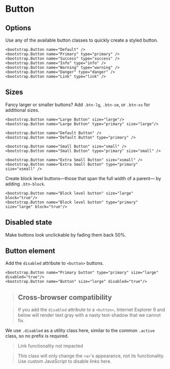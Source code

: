 Button
======
Options
-------
Use any of the available button classes to quickly create a styled button.

```ahcx
<bootstrap.Button name="Default" />
<bootstrap.Button name="Primary" type="primary" />
<bootstrap.Button name="Success" type="success" />
<bootstrap.Button name="Info" type="info" />
<bootstrap.Button name="Warning" type="warning" />
<bootstrap.Button name="Danger" type="danger" />
<bootstrap.Button name="Link" type="link" />
```

Sizes
-----
Fancy larger or smaller buttons? Add `.btn-lg`, `.btn-sm`, or `.btn-xs` for additional sizes.

```ahcx
<bootstrap.Button name="Large Button" size="large"/>
<bootstrap.Button name="Large Button" type="primary" size="large"/>
```

```ahcx
<bootstrap.Button name="Default Button" />
<bootstrap.Button name="Default Button" type="primary" />
```

```ahcx
<bootstrap.Button name="Small Button" size="small" />
<bootstrap.Button name="Small Button" type="primary" size="small" />
```

```ahcx
<bootstrap.Button name="Extra Small Button" size="xsmall" />
<bootstrap.Button name="Extra Small Button" type="primary" size="xsmall" />
```

Create block level buttons—those that span the full width of a parent— by adding `.btn-block`.

```ahcx
<bootstrap.Button name="Block level button" size="large" block="true"/>
<bootstrap.Button name="Block level button" type="primary" size="large" block="true"/>
```

Disabled state
--------------

Make buttons look unclickable by fading them back 50%.

Button element
--------------

Add the `disabled` attribute to `<button>` buttons.

```ahcx
<bootstrap.Button name="Primary button" type="primary" size="large" disabled="true"/>
<bootstrap.Button name="Button" size="large" disabled="true"/>
```

> Cross-browser compatibility
> ---------------------------

> If you add the `disabled` attribute to a `<button>`, Internet Explorer 9 and below will render text gray with a nasty text-shadow that we cannot fix.

We use `.disabled` as a utility class here, similar to the common `.active` class, so no prefix is required.

> Link functionality not impacted

> This class will only change the `<a>`'s appearance, not its functionality. Use custom JavaScript to disable links here.
